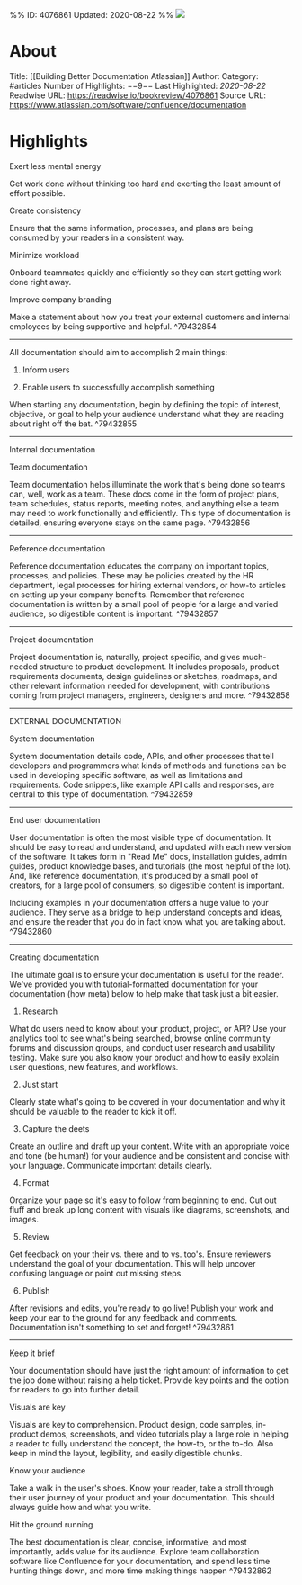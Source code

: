 %%
ID: 4076861
Updated: 2020-08-22
%%
![](https://readwise-assets.s3.amazonaws.com/static/images/article4.6bc1851654a0.png)

# About
Title: [[Building Better Documentation  Atlassian]]
Author: 
Category: #articles
Number of Highlights: ==9==
Last Highlighted: *2020-08-22*
Readwise URL: https://readwise.io/bookreview/4076861
Source URL: https://www.atlassian.com/software/confluence/documentation


# Highlights 
Exert less mental energy

Get work done without thinking too hard and exerting the least amount of effort possible.

Create consistency

Ensure that the same information, processes, and plans are being consumed by your readers in a consistent way.

Minimize workload

Onboard teammates quickly and efficiently so they can start getting work done right away.

Improve company branding

Make a statement about how you treat your external customers and internal employees by being supportive and helpful.  ^79432854

---

All documentation should aim to accomplish 2 main things:

1. Inform users

2. Enable users to successfully accomplish something

When starting any documentation, begin by defining the topic of interest, objective, or goal to help your audience understand what they are reading about right off the bat.  ^79432855

---

Internal documentation

Team documentation

Team documentation helps illuminate the work that's being done so teams can, well, work as a team. These docs come in the form of project plans, team schedules, status reports, meeting notes, and anything else a team may need to work functionally and efficiently. This type of documentation is detailed, ensuring everyone stays on the same page.  ^79432856

---

Reference documentation

Reference documentation educates the company on important topics, processes, and policies. These may be policies created by the HR department, legal processes for hiring external vendors, or how-to articles on setting up your company benefits. Remember that reference documentation is written by a small pool of people for a large and varied audience, so digestible content is important.  ^79432857

---

Project documentation

Project documentation is, naturally, project specific, and gives much-needed structure to product development. It includes proposals, product requirements documents, design guidelines or sketches, roadmaps, and other relevant information needed for development, with contributions coming from project managers, engineers, designers and more.  ^79432858

---

EXTERNAL DOCUMENTATION

System documentation

System documentation details code, APIs, and other processes that tell developers and programmers what kinds of methods and functions can be used in developing specific software, as well as limitations and requirements. Code snippets, like example API calls and responses, are central to this type of documentation.  ^79432859

---

End user documentation

User documentation is often the most visible type of documentation. It should be easy to read and understand, and updated with each new version of the software. It takes form in "Read Me" docs, installation guides, admin guides, product knowledge bases, and tutorials (the most helpful of the lot). And, like reference documentation, it's produced by a small pool of creators, for a large pool of consumers, so digestible content is important.

Including examples in your documentation offers a huge value to your audience. They serve as a bridge to help understand concepts and ideas, and ensure the reader that you do in fact know what you are talking about.  ^79432860

---

Creating documentation

The ultimate goal is to ensure your documentation is useful for the reader. We've provided you with tutorial-formatted documentation for your documentation (how meta) below to help make that task just a bit easier.

1. Research

What do users need to know about your product, project, or API? Use your analytics tool to see what's being searched, browse online community forums and discussion groups, and conduct user research and usability testing. Make sure you also know your product and how to easily explain user questions, new features, and workflows.

2. Just start

Clearly state what's going to be covered in your documentation and why it should be valuable to the reader to kick it off.

3. Capture the deets

Create an outline and draft up your content. Write with an appropriate voice and tone (be human!) for your audience and be consistent and concise with your language. Communicate important details clearly.

4. Format

Organize your page so it's easy to follow from beginning to end. Cut out fluff and break up long content with visuals like diagrams, screenshots, and images.

5. Review

Get feedback on your their vs. there and to vs. too's. Ensure reviewers understand the goal of your documentation. This will help uncover confusing language or point out missing steps.

6. Publish

After revisions and edits, you're ready to go live! Publish your work and keep your ear to the ground for any feedback and comments. Documentation isn't something to set and forget!  ^79432861

---

Keep it brief

Your documentation should have just the right amount of information to get the job done without raising a help ticket. Provide key points and the option for readers to go into further detail.

Visuals are key

Visuals are key to comprehension. Product design, code samples, in-product demos, screenshots, and video tutorials play a large role in helping a reader to fully understand the concept, the how-to, or the to-do. Also keep in mind the layout, legibility, and easily digestible chunks.

Know your audience

Take a walk in the user's shoes. Know your reader, take a stroll through their user journey of your product and your documentation. This should always guide how and what you write.

Hit the ground running

The best documentation is clear, concise, informative, and most importantly, adds value for its audience. Explore team collaboration software like Confluence for your documentation, and spend less time hunting things down, and more time making things happen  ^79432862

